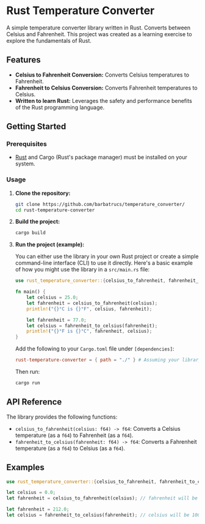 # Rust Temperature Converter

A simple temperature converter library written in Rust. Converts between Celsius and Fahrenheit. This project was created as a learning exercise to explore the fundamentals of Rust.

## Features

*   **Celsius to Fahrenheit Conversion:** Converts Celsius temperatures to Fahrenheit.
*   **Fahrenheit to Celsius Conversion:** Converts Fahrenheit temperatures to Celsius.
*   **Written to learn Rust:**  Leverages the safety and performance benefits of the Rust programming language.

## Getting Started

### Prerequisites

*   [Rust](https://www.rust-lang.org/tools/install) and Cargo (Rust's package manager) must be installed on your system.

### Usage

1.  **Clone the repository:**

    ```bash
    git clone https://github.com/barbatrucs/temperature_converter/
    cd rust-temperature-converter
    ```

2.  **Build the project:**

    ```bash
    cargo build
    ```

3.  **Run the project (example):**

    You can either use the library in your own Rust project or create a simple command-line interface (CLI) to use it directly.  Here's a basic example of how you might use the library in a `src/main.rs` file:

    ```rust
    use rust_temperature_converter::{celsius_to_fahrenheit, fahrenheit_to_celsius};

    fn main() {
        let celsius = 25.0;
        let fahrenheit = celsius_to_fahrenheit(celsius);
        println!("{}°C is {}°F", celsius, fahrenheit);

        let fahrenheit = 77.0;
        let celsius = fahrenheit_to_celsius(fahrenheit);
        println!("{}°F is {}°C", fahrenheit, celsius);
    }
    ```

    Add the following to your `Cargo.toml` file under `[dependencies]`:

    ```toml
    rust-temperature-converter = { path = "./" } # Assuming your library is in the same directory
    ```

    Then run:

    ```bash
    cargo run
    ```

## API Reference

The library provides the following functions:

*   `celsius_to_fahrenheit(celsius: f64) -> f64`: Converts a Celsius temperature (as a `f64`) to Fahrenheit (as a `f64`).
*   `fahrenheit_to_celsius(fahrenheit: f64) -> f64`: Converts a Fahrenheit temperature (as a `f64`) to Celsius (as a `f64`).

## Examples

```rust
use rust_temperature_converter::{celsius_to_fahrenheit, fahrenheit_to_celsius};

let celsius = 0.0;
let fahrenheit = celsius_to_fahrenheit(celsius); // fahrenheit will be 32.0

let fahrenheit = 212.0;
let celsius = fahrenheit_to_celsius(fahrenheit); // celsius will be 100.0
